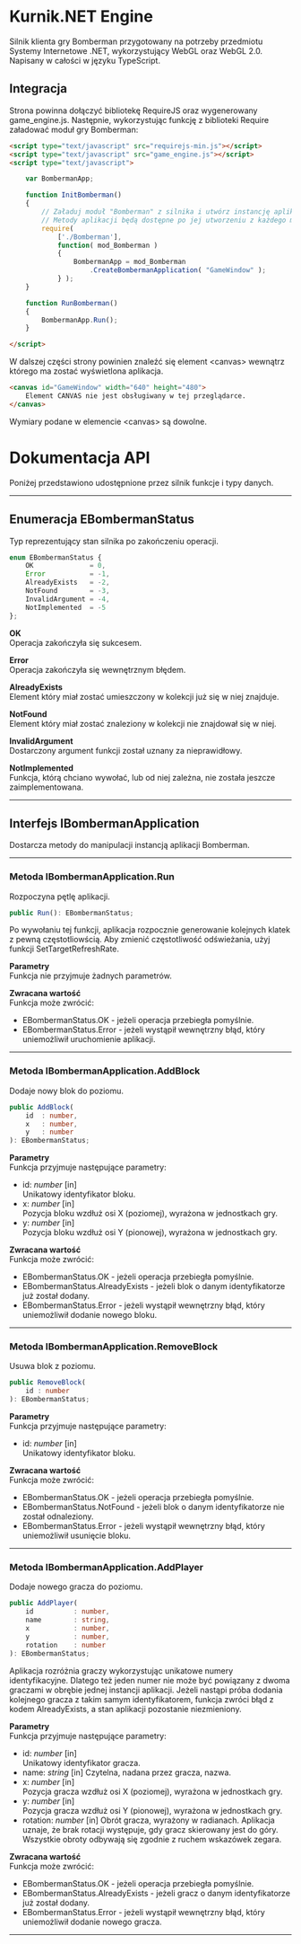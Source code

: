 ﻿# Kurnik.NET Engine

Silnik klienta gry Bomberman przygotowany na potrzeby przedmiotu Systemy Internetowe .NET, wykorzystujący WebGL oraz WebGL 2.0. Napisany w całości w języku TypeScript.

## Integracja

Strona powinna dołączyć bibliotekę RequireJS oraz wygenerowany game_engine.js. Następnie, wykorzystując funkcję z biblioteki Require załadować moduł gry Bomberman:

``` HTML
<script type="text/javascript" src="requirejs-min.js"></script>
<script type="text/javascript" src="game_engine.js"></script>
<script type="text/javascript">

    var BombermanApp;

    function InitBomberman() 
    {
        // Załaduj moduł "Bomberman" z silnika i utwórz instancję aplikacji
        // Metody aplikacji będą dostępne po jej utworzeniu z każdego miejsca
        require(
            ['./Bomberman'],
            function( mod_Bomberman ) 
            {
                BombermanApp = mod_Bomberman
                    .CreateBombermanApplication( "GameWindow" );
            } );
    }

    function RunBomberman()
    {
        BombermanApp.Run();
    }

</script>
```

W dalszej części strony powinien znaleźć się element &lt;canvas&gt; wewnątrz którego ma zostać wyświetlona aplikacja.

``` HTML
<canvas id="GameWindow" width="640" height="480">
    Element CANVAS nie jest obsługiwany w tej przeglądarce.
</canvas>
```

Wymiary podane w elemencie &lt;canvas&gt; są dowolne.

# Dokumentacja API

Poniżej przedstawiono udostępnione przez silnik funkcje i typy danych.

---

## Enumeracja EBombermanStatus

Typ reprezentujący stan silnika po zakończeniu operacji.

``` TypeScript
enum EBombermanStatus {
    OK              = 0,
    Error           = -1,
    AlreadyExists   = -2,
    NotFound        = -3,
    InvalidArgument = -4,
    NotImplemented  = -5
};
```

**OK**  
Operacja zakończyła się sukcesem.

**Error**  
Operacja zakończyła się wewnętrznym błędem.

**AlreadyExists**  
Element który miał zostać umieszczony w kolekcji już się w niej znajduje.

**NotFound**  
Element który miał zostać znaleziony w kolekcji nie znajdował się w niej.

**InvalidArgument**  
Dostarczony argument funkcji został uznany za nieprawidłowy.

**NotImplemented**  
Funkcja, którą chciano wywołać, lub od niej zależna, nie została jeszcze zaimplementowana.

---

## Interfejs IBombermanApplication

Dostarcza metody do manipulacji instancją aplikacji Bomberman.

---

### Metoda IBombermanApplication.Run
Rozpoczyna pętlę aplikacji.

``` TypeScript
public Run(): EBombermanStatus;
```

Po wywołaniu tej funkcji, aplikacja rozpocznie generowanie kolejnych klatek z pewną częstotliowścią. Aby zmienić częstotliwość odświeżania, użyj funkcji SetTargetRefreshRate.

**Parametry**  
Funkcja nie przyjmuje żadnych parametrów.

**Zwracana wartość**  
Funkcja może zwrócić:
- EBombermanStatus.OK - jeżeli operacja przebiegła pomyślnie.
- EBombermanStatus.Error - jeżeli wystąpił wewnętrzny błąd, który uniemożliwił uruchomienie aplikacji.

---

### Metoda IBombermanApplication.AddBlock
Dodaje nowy blok do poziomu.

``` Typescript
public AddBlock(
    id  : number,
    x   : number,
    y   : number
): EBombermanStatus;
```

**Parametry**  
Funkcja przyjmuje następujące parametry:
- id: _number_ [in]  
Unikatowy identyfikator bloku.
- x: _number_ [in]  
Pozycja bloku wzdłuż osi X (poziomej), wyrażona w jednostkach gry.
- y: _number_ [in]  
Pozycja bloku wzdłuż osi Y (pionowej), wyrażona w jednostkach gry.

**Zwracana wartość**  
Funkcja może zwrócić:
- EBombermanStatus.OK - jeżeli operacja przebiegła pomyślnie.
- EBombermanStatus.AlreadyExists - jeżeli blok o danym identyfikatorze już został dodany.
- EBombermanStatus.Error - jeżeli wystąpił wewnętrzny błąd, który uniemożliwił dodanie nowego bloku.

---

### Metoda IBombermanApplication.RemoveBlock
Usuwa blok z poziomu.

``` TypeScript
public RemoveBlock(
    id : number
): EBombermanStatus;
```

**Parametry**  
Funkcja przyjmuje następujące parametry:
- id: _number_ [in]  
Unikatowy identyfikator bloku.

**Zwracana wartość**  
Funkcja może zwrócić:
- EBombermanStatus.OK - jeżeli operacja przebiegła pomyślnie.
- EBombermanStatus.NotFound - jeżeli blok o danym identyfikatorze nie został odnaleziony.
- EBombermanStatus.Error - jeżeli wystąpił wewnętrzny błąd, który uniemożliwił usunięcie bloku.

---

### Metoda IBombermanApplication.AddPlayer
Dodaje nowego gracza do poziomu.

``` TypeScript
public AddPlayer(
    id          : number,
    name        : string,
    x           : number,
    y           : number,
    rotation    : number
): EBombermanStatus;
```

Aplikacja rozróżnia graczy wykorzystując unikatowe numery identyfikacyjne. Dlatego też jeden numer nie może być powiązany z dwoma graczami w obrębie jednej instancji aplikacji. Jeżeli nastąpi próba dodania kolejnego gracza z takim samym identyfikatorem, funkcja zwróci błąd z kodem AlreadyExists, a stan aplikacji pozostanie niezmieniony.

**Parametry**  
Funkcja przyjmuje następujące parametry:
- id: _number_ [in]  
Unikatowy identyfikator gracza.
- name: _string_ [in]
Czytelna, nadana przez gracza, nazwa.
- x: _number_ [in]  
Pozycja gracza wzdłuż osi X (poziomej), wyrażona w jednostkach gry.
- y: _number_ [in]  
Pozycja gracza wzdłuż osi Y (pionowej), wyrażona w jednostkach gry.
- rotation: _number_ [in]
Obrót gracza, wyrażony w radianach. Aplikacja uznaje, że brak rotacji występuje, gdy gracz skierowany jest do góry. Wszystkie obroty odbywają się zgodnie z ruchem wskazówek zegara.

**Zwracana wartość**  
Funkcja może zwrócić:
- EBombermanStatus.OK - jeżeli operacja przebiegła pomyślnie.
- EBombermanStatus.AlreadyExists - jeżeli gracz o danym identyfikatorze już został dodany.
- EBombermanStatus.Error - jeżeli wystąpił wewnętrzny błąd, który uniemożliwił dodanie nowego gracza.

---
